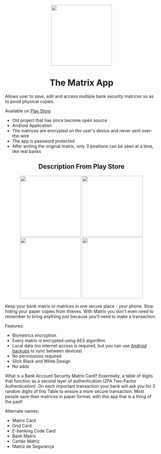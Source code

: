 <p align="center"><img src="https://i.imgur.com/aEEWD2n.png" height="200px"/></p>
<h1 align="center">The Matrix App</h1>

Allows user to save, edit and access multiple bank security matrices so as to avoid physical copies.

Available on [Play Store](https://play.google.com/store/apps/details?id=maps.bank_matrix_2)

* Old project that has since become open source
* Android Application
* The matrices are encrypted on the user's device and never sent over-the-wire
* The app is password protected
* After writing the original matrix, only 3 positions can be seen at a time, like real banks






<h2 align="center">Description From Play Store</h2>

<p align="center">
  <img align="" width="200px" src="https://lh3.googleusercontent.com/YPNaREm1y4MnZbQaSohi850mSmaIxVrPog0lMCUNsUNC-WjilxuDpMMvWYisIzMruPs=w1440-h620-rw"/>
  <img align="" width="200px" src="https://lh3.googleusercontent.com/sSLF7JFkSaw2qa2JbUD1AI2HD_gTAG4vRLVArrrg8SSL97qejEF0ZD9alJcnMj0bz6s=w1440-h620-rw"/>
  <img align="" width="200px" src="https://lh3.googleusercontent.com/QsJX560cqTN3y8sx9x1eOFfS2Hc7-0m-qLJWtqDfuIydLHkdGiHrWXFOCqiRrEUHsDw=w1440-h620-rw"/>
  <img align="" width="200px" src="https://lh3.googleusercontent.com/Awui9raw3G4Y72bzJpvlRVwTNRbJTvKG7rKfKCZN57bUOomlgqkH7MplVq7qb_0c=w1440-h620-rw"/>
</p>

Keep your bank matrix or matrices in one secure place - your phone. Stop hiding your paper copies from thieves. With Matrix you don't even need to remember to bring anything just because you'll need to make a transaction.

Features:
 * Biometrics encryption
 * Every matrix is encrypted using AES algorithm.
 * Local data (no internet access is required, but you can use [Android backups](https://support.google.com/android/answer/2819582?hl=en) to sync between devices)
 * No permissions required
 * Slick Black and White Design
 * No adds


What is a Bank Account Security Matrix Card?
Essentially, a table of digits that function as a second layer of authentication (2FA Two-Factor Authentication). On each important transaction your bank will ask you for 3 random digits of this Table to ensure a more secure transaction. Most people save their matrices in paper format, with this app that is a thing of the past!


Alternate names:
 * Matrix Card
 * Grid Card
 * E-banking Code Card
 * Bank Matrix
 * Cartão Matriz
 * Matriz de Segurança
